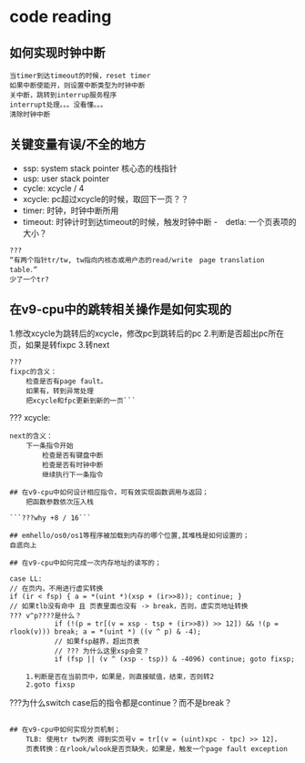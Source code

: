 # code reading
## 如何实现时钟中断
    当timer到达timeout的时候，reset timer
    如果中断使能开，则设置中断类型为时钟中断
    关中断，跳转到interrup服务程序
    interrupt处理。。。没看懂。。。
    清除时钟中断

## 关键变量有误/不全的地方
 - ssp: system stack pointer 核心态的栈指针
 - usp: user stack pointer 
 - cycle: xcycle / 4
 - xcycle: pc超过xcycle的时候，取回下一页？？
 - timer: 时钟，时钟中断所用
 - timeout: 时钟计时到达timeout的时候，触发时钟中断
 -　detla: 一个页表项的大小？
 

```
???
“有两个指针tr/tw, tw指向内核态或用户态的read/write　page translation table．”
少了一个tr?
```

## 在v9-cpu中的跳转相关操作是如何实现的
1.修改xcycle为跳转后的xcycle，修改pc到跳转后的pc
2.判断是否超出pc所在页，如果是转fixpc
3.转next

```
???
fixpc的含义：
    检查是否有page fault。
    如果有，转到异常处理
    把xcycle和fpc更新到新的一页```
```
???
xcycle:
```
next的含义：
    下一条指令开始
        检查是否有键盘中断
        检查是否有时钟中断
        继续执行下一条指令

## 在v9-cpu中如何设计相应指令，可有效实现函数调用与返回；
    把函数参数依次压入栈

```???why +8 / 16```

## emhello/os0/os1等程序被加载到内存的哪个位置,其堆栈是如何设置的；
自底向上

## 在v9-cpu中如何完成一次内存地址的读写的；
```
    case LL:   
    // 在页内，不用进行虚实转换 
    if (ir < fsp) { a = *(uint *)(xsp + (ir>>8)); continue; }
    // 如果tlb没有命中 且 页表里面也没有 -> break，否则，虚实页地址转换
    ??? v^p????是什么？
               if (!(p = tr[(v = xsp - tsp + (ir>>8)) >> 12]) && !(p = rlook(v))) break; a = *(uint *) ((v ^ p) & -4);
               // 如果fsp越界，超出页表 
               // ??? 为什么这里xsp会变？
               if (fsp || (v ^ (xsp - tsp)) & -4096) continue; goto fixsp;
```
    1.判断是否在当前页中，如果是，则直接赋值，结束，否则转2
    2.goto fixsp
```
???为什么switch case后的指令都是continue？而不是break？
```

## 在v9-cpu中如何实现分页机制；
    TLB: 使用tr tw列表 得到实页号v = tr[(v = (uint)xpc - tpc) >> 12]，
    页表转换：在rlook/wlook是否页缺失，如果是，触发一个page fault exception


